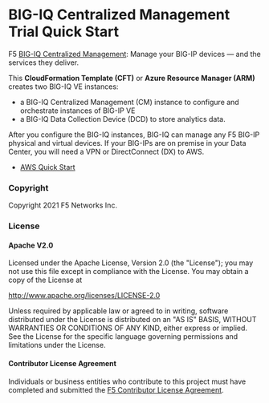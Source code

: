 BIG-IQ Centralized Management Trial Quick Start
===============================================

F5 [BIG-IQ Centralized Management](https://www.f5.com/products/automation-and-orchestration/big-iq): Manage your BIG-IP devices — and the services they deliver.

This **CloudFormation Template (CFT)** or **Azure Resource Manager (ARM)** creates two BIG-IQ VE instances: 

- a BIG-IQ Centralized Management (CM) instance to configure and orchestrate instances of BIG-IP VE
- a BIG-IQ Data Collection Device (DCD) to store analytics data. 

After you configure the BIG-IQ instances, BIG-IQ can manage any F5 BIG-IP physical and virtual devices. 
If your BIG-IPs are on premise in your Data Center, you will need a VPN or DirectConnect (DX) to AWS.

- [AWS Quick Start](examples/big-iq-cm-dcd-pair/)

### Copyright

Copyright 2021 F5 Networks Inc.

### License

#### Apache V2.0

Licensed under the Apache License, Version 2.0 (the "License"); you may not use
this file except in compliance with the License. You may obtain a copy of the
License at

http://www.apache.org/licenses/LICENSE-2.0

Unless required by applicable law or agreed to in writing, software
distributed under the License is distributed on an "AS IS" BASIS,
WITHOUT WARRANTIES OR CONDITIONS OF ANY KIND, either express or implied.
See the License for the specific language governing permissions and limitations
under the License.

#### Contributor License Agreement

Individuals or business entities who contribute to this project must have
completed and submitted the [F5 Contributor License Agreement](http://f5-openstack-docs.readthedocs.io/en/latest/cla_landing.html).